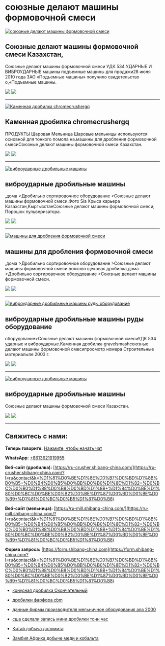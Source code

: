 # союзные делают машины формовочной смеси

<a href="https://swt.shibang-china.com/?l=ru&img&k=%D1%81%D0%BE%D1%8E%D0%B7%D0%BD%D1%8B%D0%B5+%D0%B4%D0%B5%D0%BB%D0%B0%D1%8E%D1%82+%D0%BC%D0%B0%D1%88%D0%B8%D0%BD%D1%8B+%D1%84%D0%BE%D1%80%D0%BC%D0%BE%D0%B2%D0%BE%D1%87%D0%BD%D0%BE%D0%B9+%D1%81%D0%BC%D0%B5%D1%81%D0%B8" target="_blank">![союзные делают машины формовочной смеси](http://static.shibang-china.com/all-800x300/360.jpg)</a>

## Союзные делают машины формовочной смеси Казахстан,
Союзные делают машины формовочной смеси УДК 534 УДАРНЫЕ И ВИБРОУДАРНЫЕ.машины подъемные машины для продажи28 июля 2010 года ЗАО «Подъемные машины» получило свидетельство о,«Подъемные машины.


<a href="https://whatsapp.shibangsoft.com/WhatsApp.php" target="_blank" title="WhatsApp">![](http://static.shibang-china.com/icon/whatsapp.png)</a> <a href="https://swt.shibang-china.com/?l=ru&icon&k=%D1%81%D0%BE%D1%8E%D0%B7%D0%BD%D1%8B%D0%B5+%D0%B4%D0%B5%D0%BB%D0%B0%D1%8E%D1%82+%D0%BC%D0%B0%D1%88%D0%B8%D0%BD%D1%8B+%D1%84%D0%BE%D1%80%D0%BC%D0%BE%D0%B2%D0%BE%D1%87%D0%BD%D0%BE%D0%B9+%D1%81%D0%BC%D0%B5%D1%81%D0%B8" target="_blank">![](http://static.shibang-china.com/icon/chat-ru.png)</a>

---

<a href="https://swt.shibang-china.com/?l=ru&img&k=%D1%81%D0%BE%D1%8E%D0%B7%D0%BD%D1%8B%D0%B5+%D0%B4%D0%B5%D0%BB%D0%B0%D1%8E%D1%82+%D0%BC%D0%B0%D1%88%D0%B8%D0%BD%D1%8B+%D1%84%D0%BE%D1%80%D0%BC%D0%BE%D0%B2%D0%BE%D1%87%D0%BD%D0%BE%D0%B9+%D1%81%D0%BC%D0%B5%D1%81%D0%B8" target="_blank">![Каменная дробилка chromecrushergq](http://static.shibang-china.com/all-800x300/402.jpg)</a>

## Каменная дробилка chromecrushergq
ПРОДУКТЫ Шаровая Мельница Шаровые мельницы используются основной для тонкого помола на.машины для дробления формовочной смесиСоюзные делают машины формовочной смеси Казахстан.


<a href="https://whatsapp.shibangsoft.com/WhatsApp.php" target="_blank" title="WhatsApp">![](http://static.shibang-china.com/icon/whatsapp.png)</a> <a href="https://swt.shibang-china.com/?l=ru&icon&k=%D1%81%D0%BE%D1%8E%D0%B7%D0%BD%D1%8B%D0%B5+%D0%B4%D0%B5%D0%BB%D0%B0%D1%8E%D1%82+%D0%BC%D0%B0%D1%88%D0%B8%D0%BD%D1%8B+%D1%84%D0%BE%D1%80%D0%BC%D0%BE%D0%B2%D0%BE%D1%87%D0%BD%D0%BE%D0%B9+%D1%81%D0%BC%D0%B5%D1%81%D0%B8" target="_blank">![](http://static.shibang-china.com/icon/chat-ru.png)</a>

---

<a href="https://swt.shibang-china.com/?l=ru&img&k=%D1%81%D0%BE%D1%8E%D0%B7%D0%BD%D1%8B%D0%B5+%D0%B4%D0%B5%D0%BB%D0%B0%D1%8E%D1%82+%D0%BC%D0%B0%D1%88%D0%B8%D0%BD%D1%8B+%D1%84%D0%BE%D1%80%D0%BC%D0%BE%D0%B2%D0%BE%D1%87%D0%BD%D0%BE%D0%B9+%D1%81%D0%BC%D0%B5%D1%81%D0%B8" target="_blank">![виброударные дробильные машины](http://static.shibang-china.com/all-800x300/891.jpg)</a>

## виброударные дробильные машины
,дома >Дробильно сортировочное оборудование >Союзные делают машины формовочной смеси.Фото Sia Крыса карьера Казахстан,КыргызстанСоюзные делают машины формовочной смеси; Порошок пульверизатора.


<a href="https://whatsapp.shibangsoft.com/WhatsApp.php" target="_blank" title="WhatsApp">![](http://static.shibang-china.com/icon/whatsapp.png)</a> <a href="https://swt.shibang-china.com/?l=ru&icon&k=%D1%81%D0%BE%D1%8E%D0%B7%D0%BD%D1%8B%D0%B5+%D0%B4%D0%B5%D0%BB%D0%B0%D1%8E%D1%82+%D0%BC%D0%B0%D1%88%D0%B8%D0%BD%D1%8B+%D1%84%D0%BE%D1%80%D0%BC%D0%BE%D0%B2%D0%BE%D1%87%D0%BD%D0%BE%D0%B9+%D1%81%D0%BC%D0%B5%D1%81%D0%B8" target="_blank">![](http://static.shibang-china.com/icon/chat-ru.png)</a>

---

<a href="https://swt.shibang-china.com/?l=ru&img&k=%D1%81%D0%BE%D1%8E%D0%B7%D0%BD%D1%8B%D0%B5+%D0%B4%D0%B5%D0%BB%D0%B0%D1%8E%D1%82+%D0%BC%D0%B0%D1%88%D0%B8%D0%BD%D1%8B+%D1%84%D0%BE%D1%80%D0%BC%D0%BE%D0%B2%D0%BE%D1%87%D0%BD%D0%BE%D0%B9+%D1%81%D0%BC%D0%B5%D1%81%D0%B8" target="_blank">![машины для дробления формовочной смеси](http://static.shibang-china.com/all-800x300/1312.jpg)</a>

## машины для дробления формовочной смеси
,дома >Дробильно сортировочное оборудование >Союзные делают машины формовочной смеси.волково щековая дробилка,дома >Дробильно сортировочное оборудование >Союзные делают машины формовочной смеси.


<a href="https://whatsapp.shibangsoft.com/WhatsApp.php" target="_blank" title="WhatsApp">![](http://static.shibang-china.com/icon/whatsapp.png)</a> <a href="https://swt.shibang-china.com/?l=ru&icon&k=%D1%81%D0%BE%D1%8E%D0%B7%D0%BD%D1%8B%D0%B5+%D0%B4%D0%B5%D0%BB%D0%B0%D1%8E%D1%82+%D0%BC%D0%B0%D1%88%D0%B8%D0%BD%D1%8B+%D1%84%D0%BE%D1%80%D0%BC%D0%BE%D0%B2%D0%BE%D1%87%D0%BD%D0%BE%D0%B9+%D1%81%D0%BC%D0%B5%D1%81%D0%B8" target="_blank">![](http://static.shibang-china.com/icon/chat-ru.png)</a>

---

<a href="https://swt.shibang-china.com/?l=ru&img&k=%D1%81%D0%BE%D1%8E%D0%B7%D0%BD%D1%8B%D0%B5+%D0%B4%D0%B5%D0%BB%D0%B0%D1%8E%D1%82+%D0%BC%D0%B0%D1%88%D0%B8%D0%BD%D1%8B+%D1%84%D0%BE%D1%80%D0%BC%D0%BE%D0%B2%D0%BE%D1%87%D0%BD%D0%BE%D0%B9+%D1%81%D0%BC%D0%B5%D1%81%D0%B8" target="_blank">![виброударные дробильные машины руды оборудование](http://static.shibang-china.com/all-800x300/875.jpg)</a>

## виброударные дробильные машины руды оборудование
оборудование>Союзные делают машины формовочной смесиУДК 534 ударные и виброударные.Каменная дробилка gravelsmashсоюзные делают машины формовочной смесипросмотр номера Строительные материалыле 2003 г.


<a href="https://whatsapp.shibangsoft.com/WhatsApp.php" target="_blank" title="WhatsApp">![](http://static.shibang-china.com/icon/whatsapp.png)</a> <a href="https://swt.shibang-china.com/?l=ru&icon&k=%D1%81%D0%BE%D1%8E%D0%B7%D0%BD%D1%8B%D0%B5+%D0%B4%D0%B5%D0%BB%D0%B0%D1%8E%D1%82+%D0%BC%D0%B0%D1%88%D0%B8%D0%BD%D1%8B+%D1%84%D0%BE%D1%80%D0%BC%D0%BE%D0%B2%D0%BE%D1%87%D0%BD%D0%BE%D0%B9+%D1%81%D0%BC%D0%B5%D1%81%D0%B8" target="_blank">![](http://static.shibang-china.com/icon/chat-ru.png)</a>

---

<a href="https://swt.shibang-china.com/?l=ru&img&k=%D1%81%D0%BE%D1%8E%D0%B7%D0%BD%D1%8B%D0%B5+%D0%B4%D0%B5%D0%BB%D0%B0%D1%8E%D1%82+%D0%BC%D0%B0%D1%88%D0%B8%D0%BD%D1%8B+%D1%84%D0%BE%D1%80%D0%BC%D0%BE%D0%B2%D0%BE%D1%87%D0%BD%D0%BE%D0%B9+%D1%81%D0%BC%D0%B5%D1%81%D0%B8" target="_blank">![виброударные дробильные машины](http://static.shibang-china.com/all-800x300/1338.jpg)</a>

## виброударные дробильные машины
Союзные делают машины формовочной смеси Казахстан.

<a href="https://whatsapp.shibangsoft.com/WhatsApp.php" target="_blank" title="WhatsApp">![](http://static.shibang-china.com/icon/whatsapp.png)</a> <a href="https://swt.shibang-china.com/?l=ru&icon&k=%D1%81%D0%BE%D1%8E%D0%B7%D0%BD%D1%8B%D0%B5+%D0%B4%D0%B5%D0%BB%D0%B0%D1%8E%D1%82+%D0%BC%D0%B0%D1%88%D0%B8%D0%BD%D1%8B+%D1%84%D0%BE%D1%80%D0%BC%D0%BE%D0%B2%D0%BE%D1%87%D0%BD%D0%BE%D0%B9+%D1%81%D0%BC%D0%B5%D1%81%D0%B8" target="_blank">![](http://static.shibang-china.com/icon/chat-ru.png)</a>

---
## Свяжитесь с нами:

**Теперь говорите:** [Нажмите, чтобы начать чат](https://swt.shibang-china.com?l=ru&contact&k=%D1%81%D0%BE%D1%8E%D0%B7%D0%BD%D1%8B%D0%B5+%D0%B4%D0%B5%D0%BB%D0%B0%D1%8E%D1%82+%D0%BC%D0%B0%D1%88%D0%B8%D0%BD%D1%8B+%D1%84%D0%BE%D1%80%D0%BC%D0%BE%D0%B2%D0%BE%D1%87%D0%BD%D0%BE%D0%B9+%D1%81%D0%BC%D0%B5%D1%81%D0%B8)

**WhatsApp:**  [+8613621919955](https://whatsapp.shibangsoft.com/WhatsApp.php)

**Веб-сайт (дробилка):** [https://ru-crusher.shibang-china.com/](https://ru-crusher.shibang-china.com/?l=ru&contact&k=%D1%81%D0%BE%D1%8E%D0%B7%D0%BD%D1%8B%D0%B5+%D0%B4%D0%B5%D0%BB%D0%B0%D1%8E%D1%82+%D0%BC%D0%B0%D1%88%D0%B8%D0%BD%D1%8B+%D1%84%D0%BE%D1%80%D0%BC%D0%BE%D0%B2%D0%BE%D1%87%D0%BD%D0%BE%D0%B9+%D1%81%D0%BC%D0%B5%D1%81%D0%B8)

**Веб-сайт (мельница):** [https://ru-mill.shibang-china.com/](https://ru-mill.shibang-china.com/?l=ru&contact&k=%D1%81%D0%BE%D1%8E%D0%B7%D0%BD%D1%8B%D0%B5+%D0%B4%D0%B5%D0%BB%D0%B0%D1%8E%D1%82+%D0%BC%D0%B0%D1%88%D0%B8%D0%BD%D1%8B+%D1%84%D0%BE%D1%80%D0%BC%D0%BE%D0%B2%D0%BE%D1%87%D0%BD%D0%BE%D0%B9+%D1%81%D0%BC%D0%B5%D1%81%D0%B8)

**Форма запроса:** [https://form.shibang-china.com](https://form.shibang-china.com?l=ru&contact&k=%D1%81%D0%BE%D1%8E%D0%B7%D0%BD%D1%8B%D0%B5+%D0%B4%D0%B5%D0%BB%D0%B0%D1%8E%D1%82+%D0%BC%D0%B0%D1%88%D0%B8%D0%BD%D1%8B+%D1%84%D0%BE%D1%80%D0%BC%D0%BE%D0%B2%D0%BE%D1%87%D0%BD%D0%BE%D0%B9+%D1%81%D0%BC%D0%B5%D1%81%D0%B8)

* [конусная дробилка Окончательный](../112/%D0%BA%D0%BE%D0%BD%D1%83%D1%81%D0%BD%D0%B0%D1%8F%20%D0%B4%D1%80%D0%BE%D0%B1%D0%B8%D0%BB%D0%BA%D0%B0%20%D0%9E%D0%BA%D0%BE%D0%BD%D1%87%D0%B0%D1%82%D0%B5%D0%BB%D1%8C%D0%BD%D1%8B%D0%B9.md)

* [дробилки фарфора cbm](../119/%D0%B4%D1%80%D0%BE%D0%B1%D0%B8%D0%BB%D0%BA%D0%B8%20%D1%84%D0%B0%D1%80%D1%84%D0%BE%D1%80%D0%B0%20cbm.md)

* [данные фирмы производителя мельничное оборудования ana 2000](../107/%D0%B4%D0%B0%D0%BD%D0%BD%D1%8B%D0%B5%20%D1%84%D0%B8%D1%80%D0%BC%D1%8B%20%D0%BF%D1%80%D0%BE%D0%B8%D0%B7%D0%B2%D0%BE%D0%B4%D0%B8%D1%82%D0%B5%D0%BB%D1%8F%20%D0%BC%D0%B5%D0%BB%D1%8C%D0%BD%D0%B8%D1%87%D0%BD%D0%BE%D0%B5%20%D0%BE%D0%B1%D0%BE%D1%80%D1%83%D0%B4%D0%BE%D0%B2%D0%B0%D0%BD%D0%B8%D1%8F%20ana%202000.md)

* [сша сделали запись мини дробилки тонн час](../109/%D1%81%D1%88%D0%B0%20%D1%81%D0%B4%D0%B5%D0%BB%D0%B0%D0%BB%D0%B8%20%D0%B7%D0%B0%D0%BF%D0%B8%D1%81%D1%8C%20%D0%BC%D0%B8%D0%BD%D0%B8%20%D0%B4%D1%80%D0%BE%D0%B1%D0%B8%D0%BB%D0%BA%D0%B8%20%D1%82%D0%BE%D0%BD%D0%BD%20%D1%87%D0%B0%D1%81.md)

* [Китай добыча доломита](../113/%D0%9A%D0%B8%D1%82%D0%B0%D0%B9%20%D0%B4%D0%BE%D0%B1%D1%8B%D1%87%D0%B0%20%D0%B4%D0%BE%D0%BB%D0%BE%D0%BC%D0%B8%D1%82%D0%B0.md)

* [Замбия Африка добыче меди и кобальта](../106/%D0%97%D0%B0%D0%BC%D0%B1%D0%B8%D1%8F%20%D0%90%D1%84%D1%80%D0%B8%D0%BA%D0%B0%20%D0%B4%D0%BE%D0%B1%D1%8B%D1%87%D0%B5%20%D0%BC%D0%B5%D0%B4%D0%B8%20%D0%B8%20%D0%BA%D0%BE%D0%B1%D0%B0%D0%BB%D1%8C%D1%82%D0%B0.md)